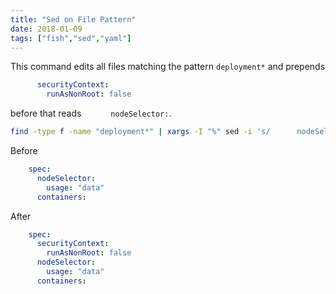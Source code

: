 ```yaml
---
title: "Sed on File Pattern"
date: 2018-01-09
tags: ["fish","sed","yaml"]
---
```


This command edits all files matching the pattern `deployment*` and prepends
```yaml
      securityContext:
        runAsNonRoot: false
```
before that reads `      nodeSelector:`.

```bash
find -type f -name "deployment*" | xargs -I "%" sed -i 's/      nodeSelector:/      securityContext:\n        runAsNonRoot: false\n&/g' "%"
```

Before
```yaml
    spec:
      nodeSelector:
        usage: "data"
      containers:
```
After
```yaml
    spec:
      securityContext:
        runAsNonRoot: false
      nodeSelector:
        usage: "data"
      containers:
```

